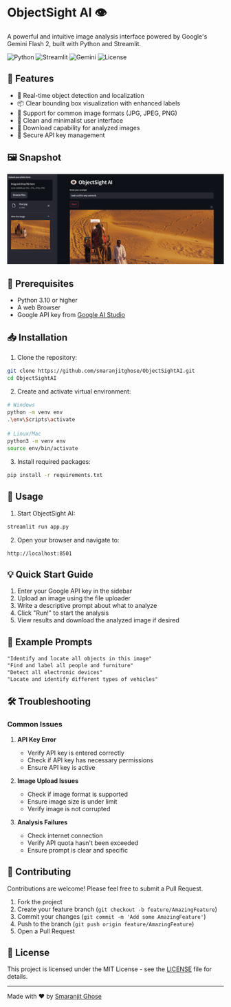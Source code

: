 # ObjectSight AI 👁️
A powerful and intuitive image analysis interface powered by Google's Gemini Flash 2, built with Python and Streamlit.

![Python](https://img.shields.io/badge/python-3.10+-blue.svg)
![Streamlit](https://img.shields.io/badge/streamlit-latest-red.svg)
![Gemini](https://img.shields.io/badge/gemini--vision-compatible-green.svg)
![License](https://img.shields.io/badge/license-MIT-blue.svg)

## 🌟 Features
- 🎯 Real-time object detection and localization
- 📦 Clear bounding box visualization with enhanced labels
- 🔄 Support for common image formats (JPG, JPEG, PNG)
- 🎨 Clean and minimalist user interface
- 💾 Download capability for analyzed images
- 🔑 Secure API key management

## 🖼️ Snapshot
![ObjectSight AI Interface](./assets/demo1.png)

## 🔧 Prerequisites
- Python 3.10 or higher
- A web Browser
- Google API key from [Google AI Studio](https://makersuite.google.com/app/apikey)

## 📥 Installation
1. Clone the repository:
```bash
git clone https://github.com/smaranjitghose/ObjectSightAI.git
cd ObjectSightAI
```

2. Create and activate virtual environment:
```bash
# Windows
python -m venv env
.\env\Scripts\activate

# Linux/Mac
python3 -m venv env
source env/bin/activate
```

3. Install required packages:
```bash
pip install -r requirements.txt
```

## 🚀 Usage
1. Start ObjectSight AI:
```bash
streamlit run app.py
```

2. Open your browser and navigate to:
```
http://localhost:8501
```

## 💡 Quick Start Guide
1. Enter your Google API key in the sidebar
2. Upload an image using the file uploader
3. Write a descriptive prompt about what to analyze
4. Click "Run!" to start the analysis
5. View results and download the analyzed image if desired

## 🎯 Example Prompts
```plaintext
"Identify and locate all objects in this image"
"Find and label all people and furniture"
"Detect all electronic devices"
"Locate and identify different types of vehicles"
```

## 🛠️ Troubleshooting
### Common Issues
1. **API Key Error**
   - Verify API key is entered correctly
   - Check if API key has necessary permissions
   - Ensure API key is active

2. **Image Upload Issues**
   - Check if image format is supported
   - Ensure image size is under limit
   - Verify image is not corrupted

3. **Analysis Failures**
   - Check internet connection
   - Verify API quota hasn't been exceeded
   - Ensure prompt is clear and specific

## 🤝 Contributing
Contributions are welcome! Please feel free to submit a Pull Request.
1. Fork the project
2. Create your feature branch (`git checkout -b feature/AmazingFeature`)
3. Commit your changes (`git commit -m 'Add some AmazingFeature'`)
4. Push to the branch (`git push origin feature/AmazingFeature`)
5. Open a Pull Request

## 📝 License
This project is licensed under the MIT License - see the [LICENSE](LICENSE) file for details.

---
Made with ❤️ by [Smaranjit Ghose](https://github.com/smaranjitghose)